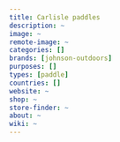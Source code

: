 ```yaml
---
title: Carlisle paddles
description: ~
image: ~
remote-image: ~
categories: []
brands: [johnson-outdoors]
purposes: []
types: [paddle]
countries: []
website: ~
shop: ~
store-finder: ~
about: ~
wiki: ~
---
```

